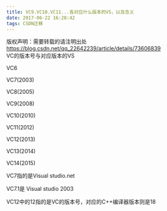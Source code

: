 ```yaml
---
title: VC9.VC10.VC11...各对应什么版本的VS，以及含义
date: 2017-06-22 16:28:42
tags: CSDN迁移
---
```

 版权声明：需要转载的请注明出处 https://blog.csdn.net/qq_22642239/article/details/73606839   
   VC的版本号与对应版本的VS

 VC6

 

 VC7(2003)

 

 VC8(2005)

 

 VC9(2008)

 

 VC10(2010)

 

 VC11(2012)

 

 VC12(2013)

 

 VC13(2014)

 

 VC14(2015)

 

 VC7指的是Visual studio.net 

 

 VC7.1是 Visual studio 2003  
  
  
 VC12中的12指的是VC的版本号，对应的C++编译器版本则是18   
 